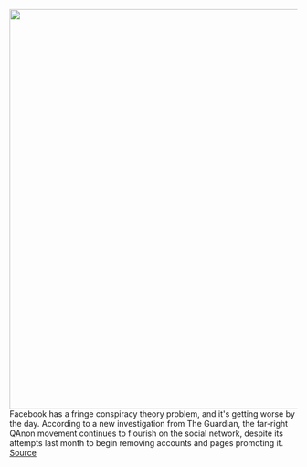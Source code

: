 <img src='https://cdn.vox-cdn.com/thumbor/E8vVlVDcpwgrA_yaOXBYeUYHcTo=/0x0:2040x1360/1200x800/filters:focal(857x517:1183x843)/cdn.vox-cdn.com/uploads/chorus_image/image/66984147/acastro_180828_1777_facebook_0001.0.0.jpg' width='700px' /><br/>
Facebook has a fringe conspiracy theory problem, and it's getting worse by the day. According to a new investigation from The Guardian, the far-right QAnon movement continues to flourish on the social network, despite its attempts last month to begin removing accounts and pages promoting it.
<a href='https://www.theverge.com/2020/6/25/21303812/facebook-q-anon-conspiracy-theory-fringe-alt-right-guardian-investigation-go-read-this'> Source <a/>